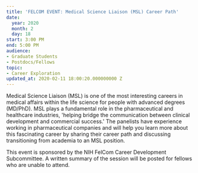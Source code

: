 ```yaml
---
title: 'FELCOM EVENT: Medical Science Liaison (MSL) Career Path'
date:
  year: 2020
  month: 2
  day: 18
start: 3:00 PM
end: 5:00 PM
audience:
- Graduate Students
- Postdocs/Fellows
topic:
- Career Exploration
updated_at: 2020-02-11 18:00:20.000000000 Z
---
```

Medical Science Liaison (MSL) is one of the most interesting careers in
medical affairs within the life science for people with advanced degrees
(MD/PhD). MSL plays a fundamental role in the pharmaceutical and
healthcare industries, 'helping bridge the communication between
clinical development and commercial success.' The panelists have
experience working in pharmaceutical companies and will help you learn
more about this fascinating career by sharing their career path and
discussing transitioning from academia to an MSL position.

This event is sponsored by the NIH FelCom Career Development
Subcommittee. A written summary of the session will be posted for
fellows who are unable to attend.
